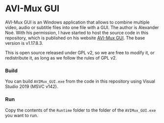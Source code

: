 # AVI-Mux GUI

AVI-Mux GUI is an Windows application that allows to combine multiple video, audio or subtitle files into one file with a GUI.
The author is Alexander Noé. With his permission, I have started to host the source code in this repository,
which is published on his website [AVI-Mux GUI](https://www.alexander-noe.com/video/amg/).
The base version is v1.17.8.3.

This is open source released under GPL v2, so we are free to modify it, or redistribute it, as long as we follow the rules of GPL v2.

### Build

You can build `AVIMux_GUI.exe` from the code in this repository using Visual Studio 2019 (MSVC v142).

### Run

Copy the contents of the `Runtime` folder to the folder of the `AVIMux_GUI.exe` you want to run.
